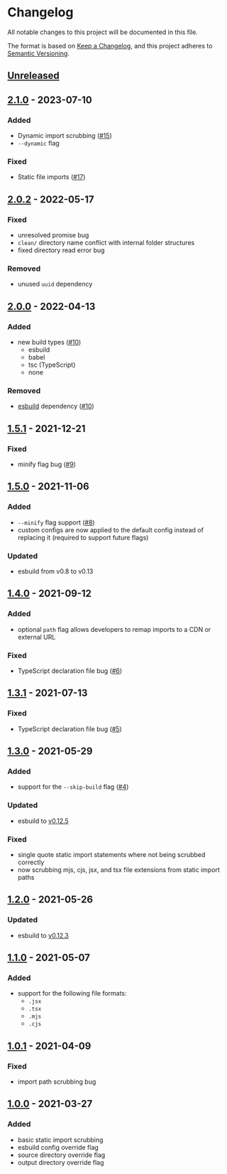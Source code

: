 # Changelog

All notable changes to this project will be documented in this file.

The format is based on [Keep a Changelog](https://keepachangelog.com/en/1.0.0/),
and this project adheres to [Semantic Versioning](https://semver.org/spec/v2.0.0.html).

## [Unreleased]

## [2.1.0] - 2023-07-10

### Added

- Dynamic import scrubbing ([#15](https://github.com/codewithkyle/twist/issues/15))
- `--dynamic` flag

### Fixed

- Static file imports ([#17](https://github.com/codewithkyle/twist/issues/17))

## [2.0.2] - 2022-05-17

### Fixed

-   unresolved promise bug
-   `clean/` directory name conflict with internal folder structures
-   fixed directory read error bug

### Removed

-   unused `uuid` dependency

## [2.0.0] - 2022-04-13

### Added

-   new build types ([#10](https://github.com/codewithkyle/twist/issues/10))
    -   esbuild
    -   babel
    -   tsc (TypeScript)
    -   none

### Removed

-   [esbuild](https://esbuild.github.io/) dependency ([#10](https://github.com/codewithkyle/twist/issues/10))

## [1.5.1] - 2021-12-21

### Fixed

-   minify flag bug ([#9](https://github.com/codewithkyle/twist/issues/9))

## [1.5.0] - 2021-11-06

### Added

-   `--minify` flag support ([#8](https://github.com/codewithkyle/twist/issues/8))
-   custom configs are now applied to the default config instead of replacing it (required to support future flags)

### Updated

-   esbuild from v0.8 to v0.13

## [1.4.0] - 2021-09-12

### Added

-   optional `path` flag allows developers to remap imports to a CDN or external URL

### Fixed

-   TypeScript declaration file bug ([#6](https://github.com/codewithkyle/twist/issues/6))

## [1.3.1] - 2021-07-13

### Fixed

-   TypeScript declaration file bug ([#5](https://github.com/codewithkyle/twist/issues/5))

## [1.3.0] - 2021-05-29

### Added

-   support for the `--skip-build` flag ([#4](https://github.com/codewithkyle/twist/issues/4))

### Updated

-   esbuild to [v0.12.5](https://github.com/evanw/esbuild/releases/tag/v0.12.5)

### Fixed

-   single quote static import statements where not being scrubbed correctly
-   now scrubbing mjs, cjs, jsx, and tsx file extensions from static import paths

## [1.2.0] - 2021-05-26

### Updated

-   esbuild to [v0.12.3](https://github.com/evanw/esbuild/releases/tag/v0.12.3)

## [1.1.0] - 2021-05-07

### Added

-   support for the following file formats:
    -   `.jsx`
    -   `.tsx`
    -   `.mjs`
    -   `.cjs`

## [1.0.1] - 2021-04-09

### Fixed

-   import path scrubbing bug

## [1.0.0] - 2021-03-27

### Added

-   basic static import scrubbing
-   esbuild config override flag
-   source directory override flag
-   output directory override flag

[unreleased]: https://github.com/codewithkyle/twist/compare/v2.1.0...HEAD
[2.1.0]: https://github.com/codewithkyle/twist/compare/v2.0.2...v2.1.0
[2.0.2]: https://github.com/codewithkyle/twist/compare/v2.0.1...v2.0.2
[2.0.1]: https://github.com/codewithkyle/twist/compare/v2.0.0...v2.0.1
[2.0.0]: https://github.com/codewithkyle/twist/compare/v1.5.1...v2.0.0
[1.5.1]: https://github.com/codewithkyle/twist/compare/v1.5.0...v1.5.1
[1.5.0]: https://github.com/codewithkyle/twist/compare/v1.4.0...v1.5.0
[1.4.0]: https://github.com/codewithkyle/twist/compare/v1.3.1...v1.4.0
[1.3.1]: https://github.com/codewithkyle/twist/compare/v1.3.0...v1.3.1
[1.3.0]: https://github.com/codewithkyle/twist/compare/v1.2.0...v1.3.0
[1.2.0]: https://github.com/codewithkyle/twist/compare/v1.1.0...v1.2.0
[1.1.0]: https://github.com/codewithkyle/twist/compare/v1.0.1...v1.1.0
[1.0.1]: https://github.com/codewithkyle/twist/compare/v1.0.0...v1.0.1
[1.0.0]: https://github.com/codewithkyle/twist/releases/tag/v1.0.0

